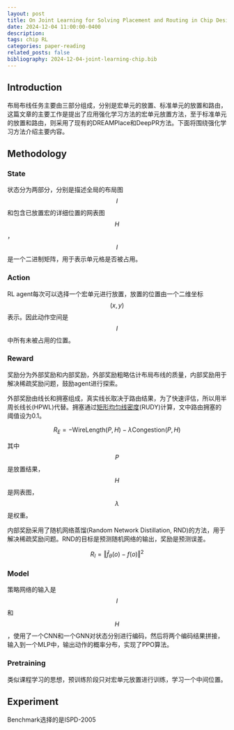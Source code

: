 ```yaml
---
layout: post
title: On Joint Learning for Solving Placement and Routing in Chip Design
date: 2024-12-04 11:00:00-0400
description:
tags: chip RL
categories: paper-reading
related_posts: false
bibliography: 2024-12-04-joint-learning-chip.bib
---
```


## Introduction

布局布线任务主要由三部分组成，分别是宏单元的放置、标准单元的放置和路由，这篇文章的主要工作是提出了应用强化学习方法的宏单元放置方法，至于标准单元的放置和路由，则采用了现有的DREAMPlace和DeepPR方法。下面将围绕强化学习方法介绍主要内容。

## Methodology

### State

状态分为两部分，分别是描述全局的布局图$$I$$和包含已放置宏的详细位置的网表图$$H$$，$$I$$是一个二进制矩阵，用于表示单元格是否被占用。

### Action

RL agent每次可以选择一个宏单元进行放置，放置的位置由一个二维坐标$$(x, y)$$表示。因此动作空间是$$I$$中所有未被占用的位置。

### Reward

奖励分为外部奖励和内部奖励，外部奖励粗略估计布局布线的质量，内部奖励用于解决稀疏奖励问题，鼓励agent进行探索。

外部奖励由线长和拥塞组成，真实线长取决于路由结果，为了快速评估，所以用半周长线长(HPWL)代替。拥塞通过[矩形均匀线密度](https://circuitnet.github.io/feature/routability%20features.html#rudy-%E2%91%AA--%E2%91%AE)(RUDY)计算，文中路由拥塞的阈值设为0.1。

$$
R_E = -\text{WireLength}(P,H) - \lambda\text{Congestion}(P,H)
$$

其中$$P$$是放置结果，$$H$$是网表图，$$\lambda$$是权重。

内部奖励采用了随机网络蒸馏(Random Network Distillation, RND)的方法，用于解决稀疏奖励问题。RND的目标是预测随机网络的输出，奖励是预测误差。

$$
R_I = \Vert \hat{f}_\theta(o) - f(o) \Vert^2
$$

### Model

策略网络的输入是$$I$$和$$H$$，使用了一个CNN和一个GNN对状态分别进行编码，然后将两个编码结果拼接，输入到一个MLP中，输出动作的概率分布，实现了PPO算法。

### Pretraining

类似课程学习的思想，预训练阶段只对宏单元放置进行训练，学习一个中间位置。

## Experiment

Benchmark选择的是ISPD-2005